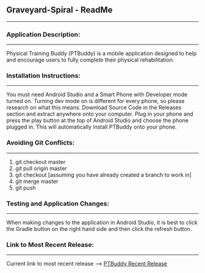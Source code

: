 ## Graveyard-Spiral - ReadMe
-----

### Application Description:
----- 
Physical Training Buddy (PTBuddy) is a mobile application designed to help and encourage users to fully complete their physical rehabilitation.

### Installation Instructions:
-----
You must need Android Studio and a Smart Phone with Developer mode turned on. Turning dev mode on is different for every phone, so please research on what this means. Download Source Code in the Releases section and extract anywhere onto your computer. Plug in your phone and press the play button at the top of Android Studio and choose the phone plugged in. This will automatically install PTBuddy onto your phone.

### Avoiding Git Conflicts: 
-----

1. git checkout master
2. git pull origin master
3. git checkout <branchname> [assuming you have already created a branch to work in]
4. git merge master
5. git push

### Testing and Application Changes:
-----
When making changes to the application in Android Studio, it is best to click the Gradle button on the right hand side and then click the refresh button.

### Link to Most Recent Release:
-----
Current link to most recent release --> [PTBuddy Recent Release](https://github.com/SDev-2018/Graveyard-Spiral/releases/tag/v.4.1)

